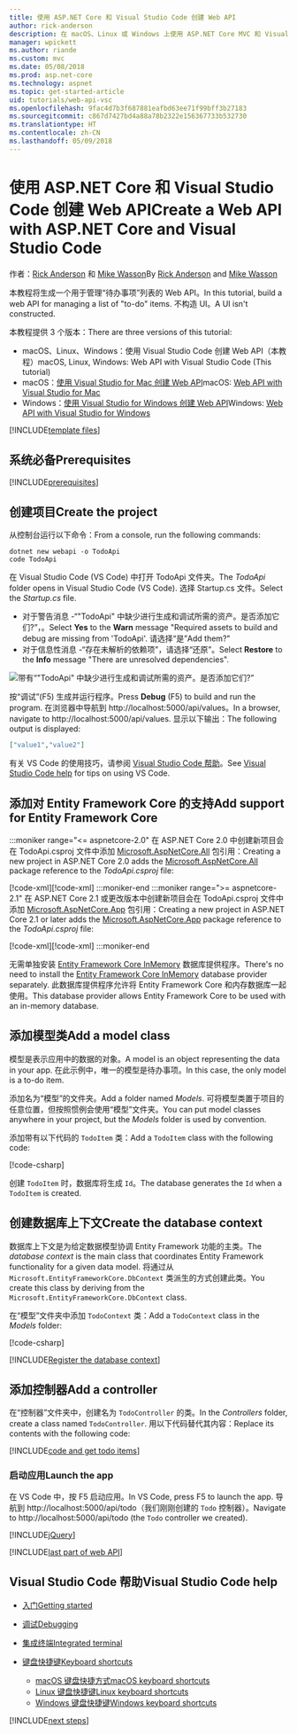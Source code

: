 ```yaml
---
title: 使用 ASP.NET Core 和 Visual Studio Code 创建 Web API
author: rick-anderson
description: 在 macOS、Linux 或 Windows 上使用 ASP.NET Core MVC 和 Visual Studio Code 构建 Web API
manager: wpickett
ms.author: riande
ms.custom: mvc
ms.date: 05/08/2018
ms.prod: asp.net-core
ms.technology: aspnet
ms.topic: get-started-article
uid: tutorials/web-api-vsc
ms.openlocfilehash: 9fac4d7b3f687881eafbd63ee71f99bff3b27183
ms.sourcegitcommit: c867d7427bd4a88a78b2322e156367733b532730
ms.translationtype: HT
ms.contentlocale: zh-CN
ms.lasthandoff: 05/09/2018
---
```

# <a name="create-a-web-api-with-aspnet-core-and-visual-studio-code"></a><span data-ttu-id="714b4-103">使用 ASP.NET Core 和 Visual Studio Code 创建 Web API</span><span class="sxs-lookup"><span data-stu-id="714b4-103">Create a Web API with ASP.NET Core and Visual Studio Code</span></span>

<span data-ttu-id="714b4-104">作者：[Rick Anderson](https://twitter.com/RickAndMSFT) 和 [Mike Wasson](https://github.com/mikewasson)</span><span class="sxs-lookup"><span data-stu-id="714b4-104">By [Rick Anderson](https://twitter.com/RickAndMSFT) and [Mike Wasson](https://github.com/mikewasson)</span></span>

<span data-ttu-id="714b4-105">本教程将生成一个用于管理“待办事项”列表的 Web API。</span><span class="sxs-lookup"><span data-stu-id="714b4-105">In this tutorial, build a web API for managing a list of "to-do" items.</span></span> <span data-ttu-id="714b4-106">不构造 UI。</span><span class="sxs-lookup"><span data-stu-id="714b4-106">A UI isn't constructed.</span></span>

<span data-ttu-id="714b4-107">本教程提供 3 个版本：</span><span class="sxs-lookup"><span data-stu-id="714b4-107">There are three versions of this tutorial:</span></span>

* <span data-ttu-id="714b4-108">macOS、Linux、Windows：使用 Visual Studio Code 创建 Web API（本教程）</span><span class="sxs-lookup"><span data-stu-id="714b4-108">macOS, Linux, Windows: Web API with Visual Studio Code (This tutorial)</span></span>
* <span data-ttu-id="714b4-109">macOS：[使用 Visual Studio for Mac 创建 Web API](xref:tutorials/first-web-api-mac)</span><span class="sxs-lookup"><span data-stu-id="714b4-109">macOS: [Web API with Visual Studio for Mac](xref:tutorials/first-web-api-mac)</span></span>
* <span data-ttu-id="714b4-110">Windows：[使用 Visual Studio for Windows 创建 Web API](xref:tutorials/first-web-api)</span><span class="sxs-lookup"><span data-stu-id="714b4-110">Windows: [Web API with Visual Studio for Windows](xref:tutorials/first-web-api)</span></span>

<!-- WARNING: The code AND images in this doc are used by uid: tutorials/web-api-vsc, tutorials/first-web-api-mac and tutorials/first-web-api. If you change any code/images in this tutorial, update uid: tutorials/web-api-vsc -->

[!INCLUDE[template files](../includes/webApi/intro.md)]

## <a name="prerequisites"></a><span data-ttu-id="714b4-111">系统必备</span><span class="sxs-lookup"><span data-stu-id="714b4-111">Prerequisites</span></span>

[!INCLUDE[prerequisites](~/includes/net-core-prereqs-vscode.md)]

## <a name="create-the-project"></a><span data-ttu-id="714b4-112">创建项目</span><span class="sxs-lookup"><span data-stu-id="714b4-112">Create the project</span></span>

<span data-ttu-id="714b4-113">从控制台运行以下命令：</span><span class="sxs-lookup"><span data-stu-id="714b4-113">From a console, run the following commands:</span></span>

```console
dotnet new webapi -o TodoApi
code TodoApi
```

<span data-ttu-id="714b4-114">在 Visual Studio Code (VS Code) 中打开 TodoApi 文件夹。</span><span class="sxs-lookup"><span data-stu-id="714b4-114">The *TodoApi* folder opens in Visual Studio Code (VS Code).</span></span> <span data-ttu-id="714b4-115">选择 Startup.cs 文件。</span><span class="sxs-lookup"><span data-stu-id="714b4-115">Select the *Startup.cs* file.</span></span>

* <span data-ttu-id="714b4-116">对于警告消息 -“"TodoApi" 中缺少进行生成和调试所需的资产。是否添加它们?”，。</span><span class="sxs-lookup"><span data-stu-id="714b4-116">Select **Yes** to the **Warn** message "Required assets to build and debug are missing from 'TodoApi'.</span></span> <span data-ttu-id="714b4-117">请选择“是”</span><span class="sxs-lookup"><span data-stu-id="714b4-117">Add them?"</span></span>
* <span data-ttu-id="714b4-118">对于信息性消息 -“存在未解析的依赖项”，请选择“还原”。</span><span class="sxs-lookup"><span data-stu-id="714b4-118">Select **Restore** to the **Info** message "There are unresolved dependencies".</span></span>

<!-- uid: tutorials/first-mvc-app-xplat/start-mvc uses the pic below. If you change it, make sure it's consistent -->

![带有“"TodoApi" 中缺少进行生成和调试所需的资产。是否添加它们?”](web-api-vsc/_static/vsc_restore.png)

<span data-ttu-id="714b4-122">按“调试”(F5) 生成并运行程序。</span><span class="sxs-lookup"><span data-stu-id="714b4-122">Press **Debug** (F5) to build and run the program.</span></span> <span data-ttu-id="714b4-123">在浏览器中导航到 http://localhost:5000/api/values。</span><span class="sxs-lookup"><span data-stu-id="714b4-123">In a browser, navigate to http://localhost:5000/api/values.</span></span> <span data-ttu-id="714b4-124">显示以下输出：</span><span class="sxs-lookup"><span data-stu-id="714b4-124">The following output is displayed:</span></span>

```json
["value1","value2"]
```

<span data-ttu-id="714b4-125">有关 VS Code 的使用技巧，请参阅 [Visual Studio Code 帮助](#visual-studio-code-help)。</span><span class="sxs-lookup"><span data-stu-id="714b4-125">See [Visual Studio Code help](#visual-studio-code-help) for tips on using VS Code.</span></span>

## <a name="add-support-for-entity-framework-core"></a><span data-ttu-id="714b4-126">添加对 Entity Framework Core 的支持</span><span class="sxs-lookup"><span data-stu-id="714b4-126">Add support for Entity Framework Core</span></span>

:::moniker range="<= aspnetcore-2.0"
<span data-ttu-id="714b4-127">在 ASP.NET Core 2.0 中创建新项目会在 TodoApi.csproj 文件中添加 [Microsoft.AspNetCore.All](https://www.nuget.org/packages/Microsoft.AspNetCore.All) 包引用：</span><span class="sxs-lookup"><span data-stu-id="714b4-127">Creating a new project in ASP.NET Core 2.0 adds the [Microsoft.AspNetCore.All](https://www.nuget.org/packages/Microsoft.AspNetCore.All) package reference to the *TodoApi.csproj* file:</span></span>

<span data-ttu-id="714b4-128">[!code-xml[](first-web-api/samples/2.0/TodoApi/TodoApi.csproj?name=snippet_Metapackage&highlight=2)]</span><span class="sxs-lookup"><span data-stu-id="714b4-128">[!code-xml[](first-web-api/samples/2.0/TodoApi/TodoApi.csproj?name=snippet_Metapackage&highlight=2)]</span></span>
:::moniker-end
:::moniker range=">= aspnetcore-2.1"
<span data-ttu-id="714b4-129">在 ASP.NET Core 2.1 或更改版本中创建新项目会在 TodoApi.csproj 文件中添加 [Microsoft.AspNetCore.App](https://www.nuget.org/packages/Microsoft.AspNetCore.App) 包引用：</span><span class="sxs-lookup"><span data-stu-id="714b4-129">Creating a new project in ASP.NET Core 2.1 or later adds the [Microsoft.AspNetCore.App](https://www.nuget.org/packages/Microsoft.AspNetCore.App) package reference to the *TodoApi.csproj* file:</span></span>

<span data-ttu-id="714b4-130">[!code-xml[](first-web-api/samples/2.1/TodoApi/TodoApi.csproj?name=snippet_Metapackage&highlight=2)]</span><span class="sxs-lookup"><span data-stu-id="714b4-130">[!code-xml[](first-web-api/samples/2.1/TodoApi/TodoApi.csproj?name=snippet_Metapackage&highlight=2)]</span></span>
:::moniker-end

<span data-ttu-id="714b4-131">无需单独安装 [Entity Framework Core InMemory](/ef/core/providers/in-memory/) 数据库提供程序。</span><span class="sxs-lookup"><span data-stu-id="714b4-131">There's no need to install the [Entity Framework Core InMemory](/ef/core/providers/in-memory/) database provider separately.</span></span> <span data-ttu-id="714b4-132">此数据库提供程序允许将 Entity Framework Core 和内存数据库一起使用。</span><span class="sxs-lookup"><span data-stu-id="714b4-132">This database provider allows Entity Framework Core to be used with an in-memory database.</span></span>

## <a name="add-a-model-class"></a><span data-ttu-id="714b4-133">添加模型类</span><span class="sxs-lookup"><span data-stu-id="714b4-133">Add a model class</span></span>

<span data-ttu-id="714b4-134">模型是表示应用中的数据的对象。</span><span class="sxs-lookup"><span data-stu-id="714b4-134">A model is an object representing the data in your app.</span></span> <span data-ttu-id="714b4-135">在此示例中，唯一的模型是待办事项。</span><span class="sxs-lookup"><span data-stu-id="714b4-135">In this case, the only model is a to-do item.</span></span>

<span data-ttu-id="714b4-136">添加名为“模型”的文件夹。</span><span class="sxs-lookup"><span data-stu-id="714b4-136">Add a folder named *Models*.</span></span> <span data-ttu-id="714b4-137">可将模型类置于项目的任意位置，但按照惯例会使用“模型”文件夹。</span><span class="sxs-lookup"><span data-stu-id="714b4-137">You can put model classes anywhere in your project, but the *Models* folder is used by convention.</span></span>

<span data-ttu-id="714b4-138">添加带有以下代码的 `TodoItem` 类：</span><span class="sxs-lookup"><span data-stu-id="714b4-138">Add a `TodoItem` class with the following code:</span></span>

[!code-csharp[](first-web-api/samples/2.0/TodoApi/Models/TodoItem.cs)]

<span data-ttu-id="714b4-139">创建 `TodoItem` 时，数据库将生成 `Id`。</span><span class="sxs-lookup"><span data-stu-id="714b4-139">The database generates the `Id` when a `TodoItem` is created.</span></span>

## <a name="create-the-database-context"></a><span data-ttu-id="714b4-140">创建数据库上下文</span><span class="sxs-lookup"><span data-stu-id="714b4-140">Create the database context</span></span>

<span data-ttu-id="714b4-141">数据库上下文是为给定数据模型协调 Entity Framework 功能的主类。</span><span class="sxs-lookup"><span data-stu-id="714b4-141">The *database context* is the main class that coordinates Entity Framework functionality for a given data model.</span></span> <span data-ttu-id="714b4-142">将通过从 `Microsoft.EntityFrameworkCore.DbContext` 类派生的方式创建此类。</span><span class="sxs-lookup"><span data-stu-id="714b4-142">You create this class by deriving from the `Microsoft.EntityFrameworkCore.DbContext` class.</span></span>

<span data-ttu-id="714b4-143">在“模型”文件夹中添加 `TodoContext` 类：</span><span class="sxs-lookup"><span data-stu-id="714b4-143">Add a `TodoContext` class in the *Models* folder:</span></span>

[!code-csharp[](first-web-api/samples/2.0/TodoApi/Models/TodoContext.cs)]

[!INCLUDE[Register the database context](../includes/webApi/register_dbContext.md)]

## <a name="add-a-controller"></a><span data-ttu-id="714b4-144">添加控制器</span><span class="sxs-lookup"><span data-stu-id="714b4-144">Add a controller</span></span>

<span data-ttu-id="714b4-145">在“控制器”文件夹中，创建名为 `TodoController` 的类。</span><span class="sxs-lookup"><span data-stu-id="714b4-145">In the *Controllers* folder, create a class named `TodoController`.</span></span> <span data-ttu-id="714b4-146">用以下代码替代其内容：</span><span class="sxs-lookup"><span data-stu-id="714b4-146">Replace its contents with the following code:</span></span>

[!INCLUDE[code and get todo items](../includes/webApi/getTodoItems.md)]

### <a name="launch-the-app"></a><span data-ttu-id="714b4-147">启动应用</span><span class="sxs-lookup"><span data-stu-id="714b4-147">Launch the app</span></span>

<span data-ttu-id="714b4-148">在 VS Code 中，按 F5 启动应用。</span><span class="sxs-lookup"><span data-stu-id="714b4-148">In VS Code, press F5 to launch the app.</span></span> <span data-ttu-id="714b4-149">导航到 http://localhost:5000/api/todo（我们刚刚创建的 `Todo` 控制器）。</span><span class="sxs-lookup"><span data-stu-id="714b4-149">Navigate to http://localhost:5000/api/todo (the `Todo` controller we created).</span></span>

[!INCLUDE[jQuery](../includes/webApi/add-jquery.md)]

[!INCLUDE[last part of web API](../includes/webApi/end.md)]

## <a name="visual-studio-code-help"></a><span data-ttu-id="714b4-150">Visual Studio Code 帮助</span><span class="sxs-lookup"><span data-stu-id="714b4-150">Visual Studio Code help</span></span>

* [<span data-ttu-id="714b4-151">入门</span><span class="sxs-lookup"><span data-stu-id="714b4-151">Getting started</span></span>](https://code.visualstudio.com/docs)
* [<span data-ttu-id="714b4-152">调试</span><span class="sxs-lookup"><span data-stu-id="714b4-152">Debugging</span></span>](https://code.visualstudio.com/docs/editor/debugging)
* [<span data-ttu-id="714b4-153">集成终端</span><span class="sxs-lookup"><span data-stu-id="714b4-153">Integrated terminal</span></span>](https://code.visualstudio.com/docs/editor/integrated-terminal)
* [<span data-ttu-id="714b4-154">键盘快捷键</span><span class="sxs-lookup"><span data-stu-id="714b4-154">Keyboard shortcuts</span></span>](https://code.visualstudio.com/docs/getstarted/keybindings#_keyboard-shortcuts-reference)

  * [<span data-ttu-id="714b4-155">macOS 键盘快捷方式</span><span class="sxs-lookup"><span data-stu-id="714b4-155">macOS keyboard shortcuts</span></span>](https://code.visualstudio.com/shortcuts/keyboard-shortcuts-macos.pdf)
  * [<span data-ttu-id="714b4-156">Linux 键盘快捷键</span><span class="sxs-lookup"><span data-stu-id="714b4-156">Linux keyboard shortcuts</span></span>](https://code.visualstudio.com/shortcuts/keyboard-shortcuts-linux.pdf)
  * [<span data-ttu-id="714b4-157">Windows 键盘快捷键</span><span class="sxs-lookup"><span data-stu-id="714b4-157">Windows keyboard shortcuts</span></span>](https://code.visualstudio.com/shortcuts/keyboard-shortcuts-windows.pdf)

[!INCLUDE[next steps](../includes/webApi/next.md)]
